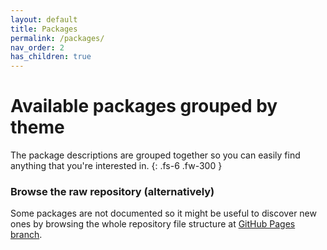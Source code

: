 ```yaml
---
layout: default
title: Packages
permalink: /packages/
nav_order: 2
has_children: true
---
```


# Available packages grouped by theme

The package descriptions are grouped together so you 
can easily find anything that you're interested in.
{: .fs-6 .fw-300 }

### Browse the raw repository (alternatively)

Some packages are not documented so it might be useful
to discover new ones by browsing the whole repository file structure at 
[GitHub Pages branch](https://github.com/mageops/rpm/tree/gh-pages/repo/el/7).